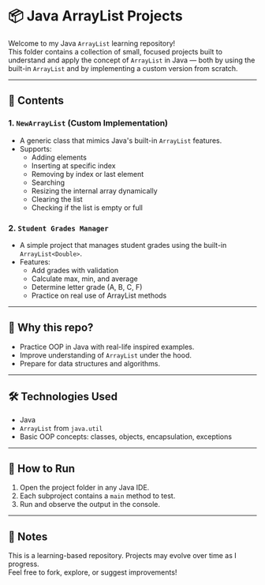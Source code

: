 # 📦 Java ArrayList Projects

Welcome to my Java `ArrayList` learning repository!  
This folder contains a collection of small, focused projects built to understand and apply the concept of `ArrayList` in Java — both by using the built-in `ArrayList` and by implementing a custom version from scratch.

---

## 📘 Contents

### 1. `NewArrayList` (Custom Implementation)
- A generic class that mimics Java's built-in `ArrayList` features.
- Supports:
  - Adding elements
  - Inserting at specific index
  - Removing by index or last element
  - Searching
  - Resizing the internal array dynamically
  - Clearing the list
  - Checking if the list is empty or full

### 2. `Student Grades Manager`
- A simple project that manages student grades using the built-in `ArrayList<Double>`.
- Features:
  - Add grades with validation
  - Calculate max, min, and average
  - Determine letter grade (A, B, C, F)
  - Practice on real use of ArrayList methods

---

## 🧠 Why this repo?
- Practice OOP in Java with real-life inspired examples.
- Improve understanding of `ArrayList` under the hood.
- Prepare for data structures and algorithms.

---

## 🛠 Technologies Used
- Java
- `ArrayList` from `java.util`
- Basic OOP concepts: classes, objects, encapsulation, exceptions

---

## 🚀 How to Run
1. Open the project folder in any Java IDE.
2. Each subproject contains a `main` method to test.
3. Run and observe the output in the console.

---

## 📝 Notes
This is a learning-based repository. Projects may evolve over time as I progress.  
Feel free to fork, explore, or suggest improvements!
